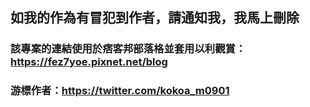 ## 如我的作為有冒犯到作者，請通知我，我馬上刪除

### 該專案的連結使用於痞客邦部落格並套用以利觀賞：https://fez7yoe.pixnet.net/blog
### 游標作者：https://twitter.com/kokoa_m0901
